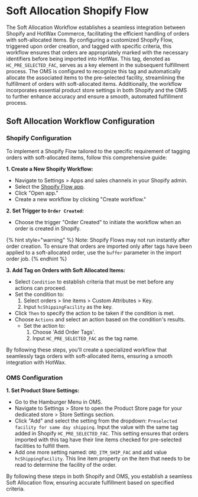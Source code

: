 # Soft Allocation Shopify Flow

The Soft Allocation Workflow establishes a seamless integration between Shopify and HotWax Commerce, facilitating the efficient handling of orders with soft-allocated items. By configuring a customized Shopify Flow, triggered upon order creation, and tagged with specific criteria, this workflow ensures that orders are appropriately marked with the necessary identifiers before being imported into HotWax. This tag, denoted as `HC_PRE_SELECTED_FAC`, serves as a key element in the subsequent fulfillment process. The OMS is configured to recognize this tag and automatically allocate the associated items to the pre-selected facility, streamlining the fulfillment of orders with soft-allocated items. Additionally, the workflow incorporates essential product store settings in both Shopify and the OMS to further enhance accuracy and ensure a smooth, automated fulfillment process. 

## Soft Allocation Workflow Configuration

### Shopify Configuration

To implement a Shopify Flow tailored to the specific requirement of tagging orders with soft-allocated items, follow this comprehensive guide:

**1. Create a New Shopify Workflow:**
   - Navigate to Settings > Apps and sales channels in your Shopify admin.
   - Select the [Shopify Flow app](https://shopify-2.wistia.com/medias/kmsfxapyq5).
   - Click "Open app."
   - Create a new workflow by clicking "Create workflow."

**2. Set Trigger to `Order Created`:**
   - Choose the trigger "Order Created" to initiate the workflow when an order is created in Shopify. 

   {% hint style="warning" %}
   Note: Shopify Flows may not run instantly after order creation. To ensure that orders are imported only after tags have been applied to a soft-allocated order, use the `buffer` parameter in the import order job.
   {% endhint %}

**3. Add Tag on Orders with Soft Allocated Items:**
   - Select `Condition` to establish criteria that must be met before any actions can proceed.
   - Set the condition to:
      1. Select orders > line items > Custom Attributes > Key.
      2. Input `hcShippingFacility` as the key.
   - Click `Then` to specify the action to be taken if the condition is met.
   - Choose `Actions` and select an action based on the condition's results.
      - Set the action to:
         1. Choose 'Add Order Tags'.
         2. Input `HC_PRE_SELECTED_FAC` as the tag name.

By following these steps, you'll create a specialized workflow that seamlessly tags orders with soft-allocated items, ensuring a smooth integration with HotWax.

### OMS Configuration

**1. Set Product Store Settings:**
   - Go to the Hamburger Menu in OMS.
   - Navigate to Settings > Store to open the Product Store page for your dedicated store > Store Settings section.
   - Click "Add" and select the setting from the dropdown: `Preselected facility for same day shipping`. Input the value with the same tag added in Shopify `HC_PRE_SELECTED_FAC`. This setting ensures that orders imported with this tag have their line items checked for pre-selected facilities to fulfill them.
   - Add one more setting named: `ORD_ITM_SHIP_FAC` and add value `hcShippingFacility`. This line item property on the item that needs to be read to determine the facility of the order.

By following these steps in both Shopify and OMS, you establish a seamless Soft Allocation flow, ensuring accurate fulfillment based on specified criteria.